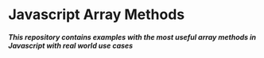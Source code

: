 # Javascript Array Methods

##### This repository contains examples with the most useful array methods in Javascript with real world use cases

